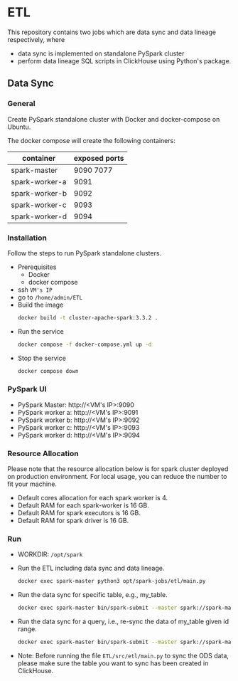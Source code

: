 # ETL

This repository contains two jobs which are data sync and data lineage respectively, where 

+ data sync is implemented on standalone PySpark cluster
+ perform data lineage SQL scripts in ClickHouse using Python's package.


## Data Sync
### General

Create PySpark standalone cluster with Docker and docker-compose on Ubuntu.

The docker compose will create the following containers:

| container      | exposed ports  |
| -------------- | -------------- |
| spark-master   | 9090 7077      |
| spark-worker-a | 9091           |
| spark-worker-b | 9092           |
| spark-worker-c | 9093           |
| spark-worker-d | 9094           |

### Installation

Follow the steps to run PySpark standalone clusters.

+ Prerequisites
    + Docker
    + docker compose
+ ssh `VM's IP`
+ go to `/home/admin/ETL`
+ Build the image
    ```bash
    docker build -t cluster-apache-spark:3.3.2 . 
    ```
+ Run the service 
    ```bash
    docker compose -f docker-compose.yml up -d
    ```
+ Stop the service
    ```bash
    docker compose down
    ```

### PySpark UI

+ PySpark Master: http://<VM's IP>:9090
+ PySpark worker a: http://<VM's IP>:9091
+ PySpark worker b: http://<VM's IP>:9092
+ PySpark worker c: http://<VM's IP>:9093
+ PySpark worker d: http://<VM's IP>:9094

### Resource Allocation
Please note that the resource allocation below is for spark cluster deployed on production environment. For local usage, you can reduce the number to fit your machine.

+ Default cores allocation for each spark worker is 4.
+ Default RAM for each spark-worker is 16 GB.
+ Default RAM for spark executors is 16 GB.
+ Default RAM for spark driver is 16 GB.

### Run

+ WORKDIR: `/opt/spark`
+ Run the ETL including data sync and data lineage.
    ```bash
    docker exec spark-master python3 opt/spark-jobs/etl/main.py
    ```
+ Run the data sync for specific table, e.g., my_table.
    ```bash
    docker exec spark-master bin/spark-submit --master spark://spark-master:7077 --executor-memory 16G --executor-cores 4 opt/spark-jobs/datasync/main.py -s source_db -t target_db -tab my_table -pk id
    ```

+ Run the data sync for a query, i.e., re-sync the data of my_table given id range.
    ```bash
    docker exec spark-master bin/spark-submit --master spark://spark-master:7077 --executor-memory 16G --executor-cores 4 opt/spark-jobs/datasync/main.py -s source_db -t target_db -tab my_table -pk id -qry "SELECT * FROM my_table WHERE id BETWEEN 123 AND 456"
    ```

+ Note: Before running the file `ETL/src/etl/main.py` to sync the ODS data, please make sure the table you want to sync has been created in ClickHouse.